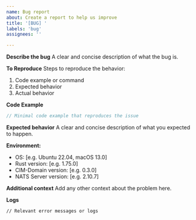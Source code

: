 ```yaml
---
name: Bug report
about: Create a report to help us improve
title: '[BUG] '
labels: 'bug'
assignees: ''

---
```


**Describe the bug**
A clear and concise description of what the bug is.

**To Reproduce**
Steps to reproduce the behavior:
1. Code example or command
2. Expected behavior
3. Actual behavior

**Code Example**
```rust
// Minimal code example that reproduces the issue
```

**Expected behavior**
A clear and concise description of what you expected to happen.

**Environment:**
 - OS: [e.g. Ubuntu 22.04, macOS 13.0]
 - Rust version: [e.g. 1.75.0]
 - CIM-Domain version: [e.g. 0.3.0]
 - NATS Server version: [e.g. 2.10.7]

**Additional context**
Add any other context about the problem here.

**Logs**
```
// Relevant error messages or logs
``` 